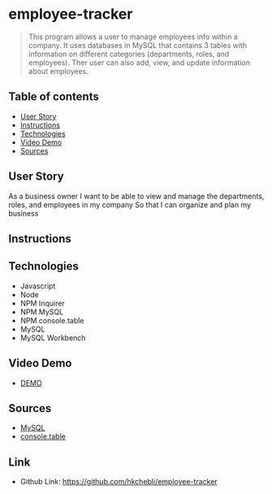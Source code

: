 # employee-tracker
> This program allows a user to manage employees info within a company. It uses databases in MySQL that contains 3 tables with information on different categories (departments, roles, and employees). Ther user can also add, view, and update information about employees.
 
## Table of contents
* [User Story](#user-story)
* [Instructions](#instructions)
* [Technologies](#technologies)
* [Video Demo](#video-demo)
* [Sources](#sources)


## User Story
As a business owner
I want to be able to view and manage the departments, roles, and employees in my company
So that I can organize and plan my business

## Instructions

## Technologies
* Javascript
* Node
* NPM Inquirer
* NPM MySQL
* NPM console.table
* MySQL
* MySQL Workbench

## Video Demo
* [DEMO]()


## Sources

* [MySQL](https://www.npmjs.com/package/mysql)
* [console.table](https://www.npmjs.com/package/console.table)

## Link
* Github Link: https://github.com/hkchebli/employee-tracker